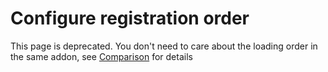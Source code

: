 # Configure registration order

This page is deprecated.
You don't need to care about the loading order in the same addon, see [Comparison](comparison.md) for details